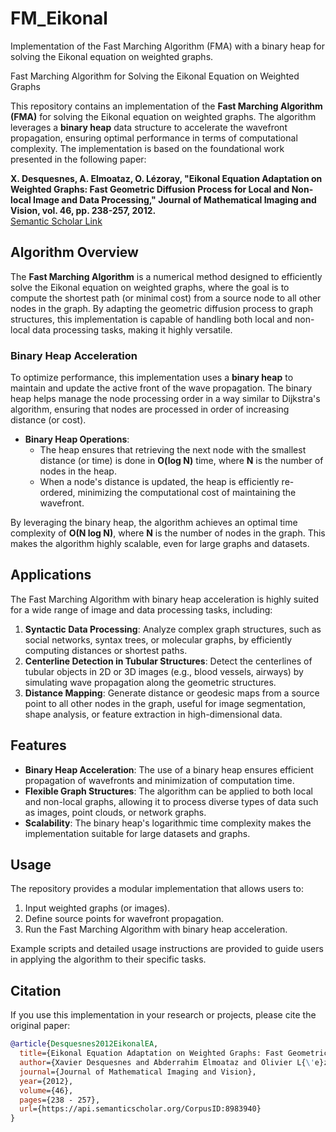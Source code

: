 # FM_Eikonal
Implementation of the Fast Marching Algorithm (FMA) with a binary heap for solving the Eikonal equation on weighted graphs.

Fast Marching Algorithm for Solving the Eikonal Equation on Weighted Graphs

This repository contains an implementation of the **Fast Marching Algorithm (FMA)** for solving the Eikonal equation on weighted graphs. The algorithm leverages a **binary heap** data structure to accelerate the wavefront propagation, ensuring optimal performance in terms of computational complexity. The implementation is based on the foundational work presented in the following paper:

**X. Desquesnes, A. Elmoataz, O. Lézoray, "Eikonal Equation Adaptation on Weighted Graphs: Fast Geometric Diffusion Process for Local and Non-local Image and Data Processing," Journal of Mathematical Imaging and Vision, vol. 46, pp. 238-257, 2012.**  
[Semantic Scholar Link](https://api.semanticscholar.org/CorpusID:8983940)

## Algorithm Overview
The **Fast Marching Algorithm** is a numerical method designed to efficiently solve the Eikonal equation on weighted graphs, where the goal is to compute the shortest path (or minimal cost) from a source node to all other nodes in the graph. By adapting the geometric diffusion process to graph structures, this implementation is capable of handling both local and non-local data processing tasks, making it highly versatile.

### Binary Heap Acceleration
To optimize performance, this implementation uses a **binary heap** to maintain and update the active front of the wave propagation. The binary heap helps manage the node processing order in a way similar to Dijkstra's algorithm, ensuring that nodes are processed in order of increasing distance (or cost).

- **Binary Heap Operations**: 
  - The heap ensures that retrieving the next node with the smallest distance (or time) is done in **O(log N)** time, where **N** is the number of nodes in the heap.
  - When a node's distance is updated, the heap is efficiently re-ordered, minimizing the computational cost of maintaining the wavefront.
  
By leveraging the binary heap, the algorithm achieves an optimal time complexity of **O(N log N)**, where **N** is the number of nodes in the graph. This makes the algorithm highly scalable, even for large graphs and datasets.

## Applications
The Fast Marching Algorithm with binary heap acceleration is highly suited for a wide range of image and data processing tasks, including:

1. **Syntactic Data Processing**: Analyze complex graph structures, such as social networks, syntax trees, or molecular graphs, by efficiently computing distances or shortest paths.
2. **Centerline Detection in Tubular Structures**: Detect the centerlines of tubular objects in 2D or 3D images (e.g., blood vessels, airways) by simulating wave propagation along the geometric structures.
3. **Distance Mapping**: Generate distance or geodesic maps from a source point to all other nodes in the graph, useful for image segmentation, shape analysis, or feature extraction in high-dimensional data.

## Features
- **Binary Heap Acceleration**: The use of a binary heap ensures efficient propagation of wavefronts and minimization of computation time.
- **Flexible Graph Structures**: The algorithm can be applied to both local and non-local graphs, allowing it to process diverse types of data such as images, point clouds, or network graphs.
- **Scalability**: The binary heap's logarithmic time complexity makes the implementation suitable for large datasets and graphs.

## Usage
The repository provides a modular implementation that allows users to:
1. Input weighted graphs (or images).
2. Define source points for wavefront propagation.
3. Run the Fast Marching Algorithm with binary heap acceleration.

Example scripts and detailed usage instructions are provided to guide users in applying the algorithm to their specific tasks.

## Citation
If you use this implementation in your research or projects, please cite the original paper:

```bibtex
@article{Desquesnes2012EikonalEA,
  title={Eikonal Equation Adaptation on Weighted Graphs: Fast Geometric Diffusion Process for Local and Non-local Image and Data Processing},
  author={Xavier Desquesnes and Abderrahim Elmoataz and Olivier L{\'e}zoray},
  journal={Journal of Mathematical Imaging and Vision},
  year={2012},
  volume={46},
  pages={238 - 257},
  url={https://api.semanticscholar.org/CorpusID:8983940}
}

